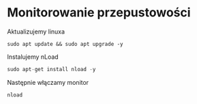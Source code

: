 # Monitorowanie przepustowości 

Aktualizujemy linuxa

```
sudo apt update && sudo apt upgrade -y
```

Instalujemy nLoad

```java
sudo apt-get install nload -y
```

Następnie włączamy monitor
```java
nload
```
